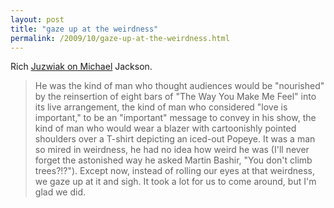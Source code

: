 ```yaml
---
layout: post
title: "gaze up at the weirdness"
permalink: /2009/10/gaze-up-at-the-weirdness.html
---
```


<p>Rich <a href="http://fourfour.typepad.com/fourfour/2009/10/this-is-it-and-thats-that.html">Juzwiak on Michael</a> Jackson.</p>

<blockquote>He was the kind of man who thought audiences would be &quot;nourished&quot; by the reinsertion of eight bars of &quot;The Way You Make Me Feel&quot; into its live arrangement, the kind of man who considered &quot;love is important,&quot; to be an &quot;important&quot; message to convey in his show, the kind of man who would wear a blazer with cartoonishly pointed shoulders over a T-shirt depicting an iced-out Popeye. It was a man so mired in weirdness, he had no idea how weird he was (I&#39;ll never forget the astonished way he asked Martin Bashir, &quot;You don&#39;t climb trees?!?&quot;). Except now, instead of rolling our eyes at that weirdness, we gaze up at it and sigh. It took a lot for us to come around, but I&#39;m glad we did.</blockquote>



